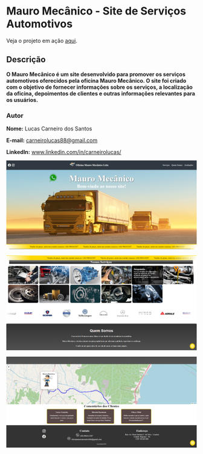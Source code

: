 # Mauro Mecânico - Site de Serviços Automotivos

Veja o projeto em ação [aqui](https://site-mauro-mecanico.vercel.app/).

## Descrição
**O Mauro Mecânico é um site desenvolvido para promover os serviços automotivos oferecidos pela oficina Mauro Mecânico. O site foi criado com o objetivo de fornecer informações sobre os serviços, a localização da oficina, depoimentos de clientes e outras informações relevantes para os usuários.** 


### Autor
**Nome:** Lucas Carneiro dos Santos

**E-mail:** carneirolucas88@gmail.com

**LinkedIn:** www.linkedin.com/in/carneirolucas/

![imagem inicio site NavBar](public/img/img-readme/img-site-inicio.png)

![imagem meio site com serviços](public/img/img-readme/img-site-meio.png)

![imagem fim site com rodapé](public/img/img-readme/img-site-fim.png)

